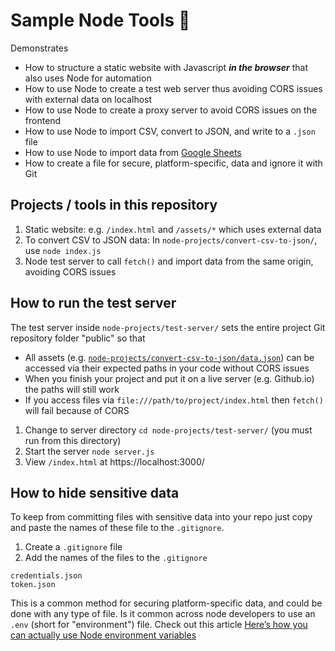 


# Sample Node Tools 🦋

Demonstrates

- How to structure a static website with Javascript ***in the browser*** that also uses Node for automation
- How to use Node to create a test web server thus avoiding CORS issues with external data on localhost
- How to use Node to create a proxy server to avoid CORS issues on the frontend
- How to use Node to import CSV, convert to JSON, and write to a `.json` file
- How to use Node to import data from [Google Sheets](https://developers.google.com/sheets/api)
- How to create a file for secure, platform-specific, data and ignore it with Git


## Projects / tools in this repository

1. Static website: e.g. `/index.html` and `/assets/*` which uses external data
1. To convert CSV to JSON data: In `node-projects/convert-csv-to-json/`, use `node index.js`
1. Node test server to call `fetch()` and import data from the same origin, avoiding CORS issues





## How to run the test server

The test server inside `node-projects/test-server/` sets the entire project Git repository folder "public" so that

- All assets (e.g. [`node-projects/convert-csv-to-json/data.json`](https://localhost:3000/node-projects/convert-csv-to-json/data.json)) can be accessed via their expected paths in your code without CORS issues
- When you finish your project and put it on a live server (e.g. Github.io) the paths will still work
- If you access files via `file:///path/to/project/index.html` then `fetch()` will fail because of CORS

1. Change to server directory `cd node-projects/test-server/` (you must run from this directory)
1. Start the server `node server.js`
1. View `/index.html` at https://localhost:3000/







## How to hide sensitive data

To keep from committing files with sensitive data into your repo just copy and paste the names of these file to the `.gitignore`.

1. Create a `.gitignore` file
1. Add the names of the files to the `.gitignore`

```
credentials.json
token.json
```

This is a common method for securing platform-specific data, and could be done with any type of file. Is it common across node developers to use an `.env` (short for "environment") file. Check out this article [Here’s how you can actually use Node environment variables](https://www.freecodecamp.org/news/heres-how-you-can-actually-use-node-environment-variables-8fdf98f53a0a/)
